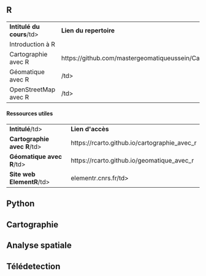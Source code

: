 ## R

<table>
  <tr>
    <td><b>Intitulé du cours</b>/td>
    <td><b>Lien du repertoire</b></td>
    <td><b>Auteur(s)</b></td>
  </tr>
  <tr>
    <td>Introduction à R</a></td>
    <td><a href=""></a></td>
    <td></td>
  </tr>
  <tr>
    <td>Cartographie avec R</a></td>
    <td><a href="https://github.com/mastergeomatiqueussein/Cartographie_avec_R"></a>https://github.com/mastergeomatiqueussein/Cartographie_avec_R</td>
    <td></td>
  </tr>
  <tr>
    <td>Géomatique avec R</a></td>
    <td><a href=""></a>/td>
    <td></td>
  </tr>
  <tr>
    <td>OpenStreetMap avec R</a></td>
    <td><a href=""></a>/td>
    <td></td>
  </tr>
</table>

#### Ressources utiles

<table>
  <tr>
    <td><b>Intitulé</b>/td>
    <td><b>Lien d'accès</b></td>
  </tr>
  <tr>
    <td><b>Cartographie avec R</b>/td>
    <td><a href="https://rcarto.github.io/cartographie_avec_r/"></a>https://rcarto.github.io/cartographie_avec_r</td>
  </tr>
  <tr>
    <td><b>Géomatique avec R</b>/td>
    <td><a href="https://rcarto.github.io/geomatique_avec_r/"></a>https://rcarto.github.io/geomatique_avec_r</td>
  </tr>
  <tr>
    <td><b>Site web ElementR</b>/td>
    <td><a href="https://elementr.cnrs.fr/"></a>elementr.cnrs.fr/td>
  </tr>
</table>

## Python

## Cartographie

## Analyse spatiale

## Télédetection






